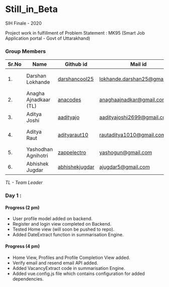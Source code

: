 # Still_in_Beta
SIH Finale - 2020 

Project work in fulfillment of Problem Statement : MK95 (Smart Job Application portal - Govt of Uttarakhand)

###  Group Members
|Sr.No| Name             | Github id                                 | Mail id                      | Role in Team   |
|------|------------------|-------------------------------------------|------------------------------|-----------|
|1.| Darshan Lokhande | [darshancool25](https://www.github.com/darshancool25) | lokhande.darshan25@gmail.com | Summarisation Engine , Frontend |
|2.| Anagha Ajnadkaar (TL)  | [anacodes](https://www.github.com/anacodes)   | anaghaajnadkar@gmail.com       | Frontend Content Development |
|3.| Aditya Joshi     | [aadityajo](https://www.github.com/aadityajo) | aadityajoshi2699@gmail.com         | Backend Development |
|4.| Aditya Raut      | [adityaraut10](https://www.github.com/adityaraut10) | rautaditya1010@gmail.com         | Backend & Frontend Integration |
|5.| Yashodhan Agnihotri      | [zappelectro](https://www.github.com/zappelectro) | yashogun@gmail.com         | Frontend UI development |
|6.| Abhishek Jugdar       | [abhishekjugdar](https://www.github.com/abhishekjugdar) | ajugdar5@gmail.com         | Summarisation Engine |

*TL - Team Leader*

### Day 1 : 
#### Progress (2 pm)
 * User profile model added on backend.
 * Register and login view completed on Backend.
 * Tested Home view (will soon be pushed to repo).
 * Added DateExtract function in summarisation Engine.
#### Progress (4 pm)
 * Home View, Profiles and Profile Completion View added.
 * Verify email and resend email API added.
 * Added VacancyExtract code in summarisation Engine.
 * Added vue.config.js file which contains configuration for added dependencies.
